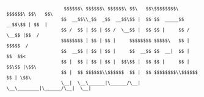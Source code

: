                          $$$$$$\ $$$$$$\ $$$$$$\ $$\   $$\$$$$$$$$\ $$$$$$\ $$\   $$\
                        $$  __$$\\_$$  _$$  __$$\$$ |  $$ $$  _____$$  __$$\$$ | $$  |
                        $$ /  $$ | $$ | $$ /  \__$$ |  $$ $$ |     $$ /  \__$$ |$$  /
                        $$$$$$$$ | $$ | $$ |     $$$$$$$$ $$$$$\   $$ |     $$$$$  /
                        $$  __$$ | $$ | $$ |     $$  __$$ $$  __|  $$ |     $$  $$<
                        $$ |  $$ | $$ | $$ |  $$\$$ |  $$ $$ |     $$ |  $$\$$ |\$$\
                        $$ |  $$ $$$$$$\\$$$$$$  $$ |  $$ $$$$$$$$\\$$$$$$  $$ | \$$\
                        \__|  \__\______|\______/\__|  \__\________|\______/\__|  \__|
